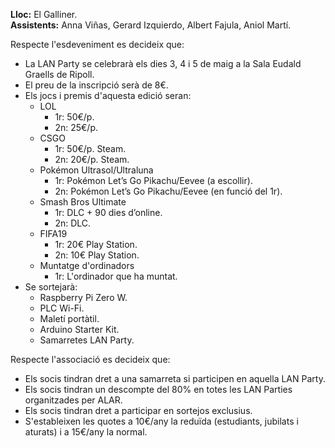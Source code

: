 **Lloc:** El Galliner.  
**Assistents:** Anna Viñas, Gerard Izquierdo, Albert Fajula, Aniol Martí.

Respecte l'esdeveniment es decideix que:
* La LAN Party se celebrarà els dies 3, 4 i 5 de maig a la Sala Eudald Graells de Ripoll.
* El preu de la inscripció serà de 8€.
* Els jocs i premis d'aquesta edició seran:
  * LOL
    * 1r: 50€/p.
    * 2n: 25€/p.
  * CSGO
    * 1r: 50€/p. Steam.
    * 2n: 20€/p. Steam.
  * Pokémon Ultrasol/Ultraluna
    * 1r: Pokémon Let’s Go Pikachu/Eevee (a escollir).
    * 2n: Pokémon Let’s Go Pikachu/Eevee (en funció del 1r).
  * Smash Bros Ultimate
    * 1r: DLC + 90 dies d’online.
    * 2n: DLC.
  * FIFA19
    * 1r: 20€ Play Station.
    * 2n: 10€ Play Station.
  * Muntatge d'ordinadors
    * 1r: L'ordinador que ha muntat.
* Se sortejarà:
  * Raspberry Pi Zero W.
  * PLC Wi-Fi.
  * Maletí portàtil.
  * Arduino Starter Kit.
  * Samarretes LAN Party.

Respecte l'associació es decideix que:
* Els socis tindran dret a una samarreta si participen en aquella LAN Party.
* Els socis tindran un descompte del 80% en totes les LAN Parties organitzades per ALAR.
* Els socis tindran dret a participar en sortejos exclusius.
* S'estableixen les quotes a 10€/any la reduïda (estudiants, jubilats i aturats) i a 15€/any la normal.
